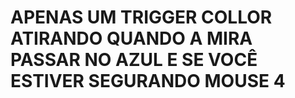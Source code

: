 # APENAS UM TRIGGER COLLOR ATIRANDO QUANDO A MIRA PASSAR NO AZUL E SE VOCÊ ESTIVER SEGURANDO MOUSE 4
